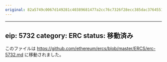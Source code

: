 ```yaml
---
original: 82a5749c0067d149281c40389681477a2cc76c7326f28ecc385dac3764551a80
---
```


---
eip: 5732
category: ERC
status: 移動済み
---

このファイルは https://github.com/ethereum/ercs/blob/master/ERCS/erc-5732.md に移動されました。